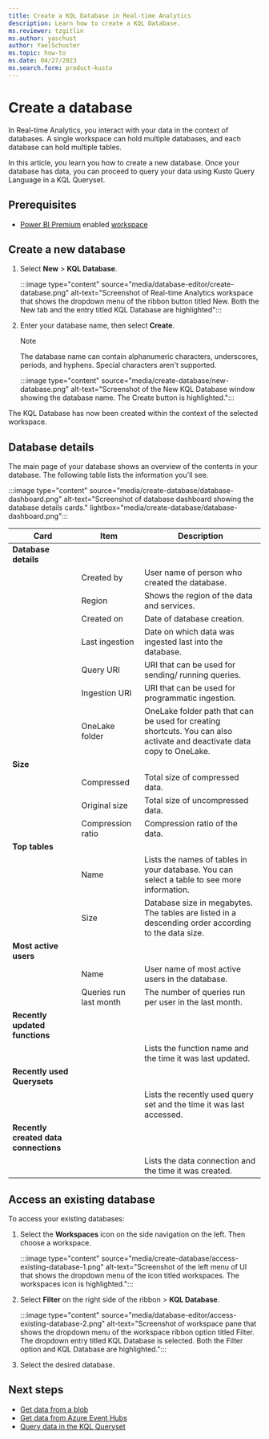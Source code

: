 ```yaml
---
title: Create a KQL Database in Real-time Analytics
description: Learn how to create a KQL Database.
ms.reviewer: tzgitlin
ms.author: yaschust
author: YaelSchuster
ms.topic: how-to
ms.date: 04/27/2023
ms.search.form: product-kusto
---
```


# Create a database

In Real-time Analytics, you interact with your data in the context of databases. A single workspace can hold multiple databases, and each database can hold multiple tables.

In this article, you learn you how to create a new database. Once your database has data, you can proceed to query your data using Kusto Query Language in a KQL Queryset.

## Prerequisites

* [Power BI Premium](/power-bi/enterprise/service-admin-premium-purchase) enabled [workspace](../get-started/create-workspaces.md)

## Create a new database

1. Select **New** > **KQL Database**.

    :::image type="content" source="media/database-editor/create-database.png" alt-text="Screenshot of Real-time Analytics workspace that shows the dropdown menu of the ribbon button titled New. Both the New tab and the entry titled KQL Database are highlighted":::

1. Enter your database name, then select **Create**.

    > [!NOTE]
    > The database name can contain alphanumeric characters, underscores, periods, and hyphens. Special characters aren't supported.

    :::image type="content" source="media/create-database/new-database.png" alt-text="Screenshot of the New KQL Database window showing the database name. The Create button is highlighted.":::

The KQL Database has now been created within the context of the selected workspace.

## Database details

The main page of your database shows an overview of the contents in your database. The following table lists the information you'll see.

:::image type="content" source="media/create-database/database-dashboard.png" alt-text="Screenshot of database dashboard showing the database details cards."  lightbox="media/create-database/database-dashboard.png":::

|Card | Item| Description|
|---|---|---|
|**Database details**|
| | Created by | User name of person who created the database.|
| | Region | Shows the region of the data and services.|
| | Created on | Date of database creation.|
| | Last ingestion | Date on which data was ingested last into the database.|
| | Query URI | URI that can be used for sending/ running queries.|
| | Ingestion URI | URI that can be used for programmatic ingestion.|
| | OneLake folder | OneLake folder path that can be used for creating shortcuts. You can also activate and deactivate data copy to OneLake.|
| **Size**|
| | Compressed| Total size of compressed data.|
| | Original size | Total size of uncompressed data.|
| | Compression ratio | Compression ratio of the data.|
|**Top tables**|  
| | Name | Lists the names of tables in your database. You can select a table to see more information.|
| | Size | Database size in megabytes. The tables are listed in a descending order according to the data size.|
|**Most active users**|
| | Name | User name of most active users in the database.|
| | Queries run last month | The number of queries run per user in the last month.|
|**Recently updated functions**
| | |  Lists the function name and the time it was last updated.|
|**Recently used Querysets**|
| | | Lists the recently used query set and the time it was last accessed.|
|**Recently created data connections**
| | | Lists the data connection and the time it was created.|

## Access an existing database

To access your existing databases:

1. Select the **Workspaces** icon on the side navigation on the left. Then choose a workspace.

    :::image type="content" source="media/create-database/access-existing-database-1.png" alt-text="Screenshot of the left menu of UI that shows the dropdown menu of the icon titled workspaces. The workspaces icon is highlighted.":::

1. Select **Filter** on the right side of the ribbon > **KQL Database**.

    :::image type="content" source="media/database-editor/access-existing-database-2.png" alt-text="Screenshot of workspace pane that shows the dropdown menu of the workspace ribbon option titled Filter. The dropdown entry titled KQL Database is selected. Both the Filter option and KQL Database are highlighted.":::

1. Select the desired database.

## Next steps

* [Get data from a blob](get-data-blob.md)
* [Get data from Azure Event Hubs](get-data-event-hub.md)
* [Query data in the KQL Queryset](kusto-query-set.md)
